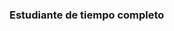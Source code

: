 ### Estudiante de tiempo completo 
<!--
**ZekiBestia/ZekiBestia** is a ✨ _special_ ✨ repository because its `README.md` (this file) appears on your GitHub profile.

### Welcome 
### Estudiante de tiempo completo 
